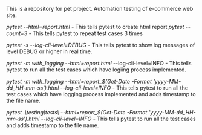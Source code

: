 This is a repository for pet project. Automation testing of e-commerce web site.

*pytest --html=report.html* - This tells pytest to create html report
*pytest --count=3* - This tells pytest to repeat test cases 3 times

*pytest -s --log-cli-level=DEBUG* - This tells pytest to show log messages of level DEBUG or higher in real time.

*pytest -m with_logging --html=report.html*  --log-cli-level=INFO - This tells pytest to run all the test cases which have logiing process implemented.

*pytest -m with_logging --html=report_$(Get-Date -Format 'yyyy-MM-dd_HH-mm-ss').html --log-cli-level=INFO* - This tells pytest to run all the test cases which have logging process implemented and adds timestamp to the file name.

*pytest .\testing\tests\ --html=report_$(Get-Date -Format 'yyyy-MM-dd_HH-mm-ss').html --log-cli-level=INFO* - This tells pytest to run all the test cases and adds timestamp to the file name.
